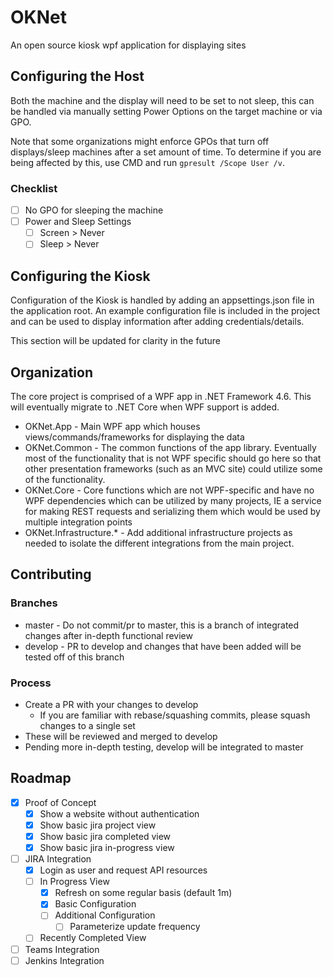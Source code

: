 # OKNet
An open source kiosk wpf application for displaying sites

## Configuring the Host

Both the machine and the display will need to be set to not sleep, this can be handled via manually setting Power Options on the target machine or via GPO.

Note that some organizations might enforce GPOs that turn off displays/sleep machines after a set amount of time. To determine if you are being affected by this, use CMD and run `gpresult /Scope User /v`.

### Checklist

 - [ ] No GPO for sleeping the machine
 - [ ] Power and Sleep Settings
   - [ ] Screen > Never
   - [ ] Sleep > Never
    
## Configuring the Kiosk

Configuration of the Kiosk is handled by adding an appsettings.json file in the application root. An example configuration file is included in the project and can be used to display information after adding credentials/details.

This section will be updated for clarity in the future

## Organization

The core project is comprised of a WPF app in .NET Framework 4.6. This will eventually migrate to .NET Core when WPF support is added.

- OKNet.App - Main WPF app which houses views/commands/frameworks for displaying the data
- OKNet.Common - The common functions of the app library. Eventually most of the functionality that is not WPF specific should go here so that other presentation frameworks (such as an MVC site) could utilize some of the functionality.
- OKNet.Core - Core functions which are not WPF-specific and have no WPF dependencies which can be utilized by many projects, IE a service for making REST requests and serializing them which would be used by multiple integration points
- OKNet.Infrastructure.* - Add additional infrastructure projects as needed to isolate the different integrations from the main project.

## Contributing

### Branches 
- master - Do not commit/pr to master, this is a branch of integrated changes after in-depth functional review
- develop - PR to develop and changes that have been added will be tested off of this branch

### Process
- Create a PR with your changes to develop
   - If you are familiar with rebase/squashing commits, please squash changes to a single set
- These will be reviewed and merged to develop
- Pending more in-depth testing, develop will be integrated to master

## Roadmap

 - [x] Proof of Concept
   - [x] Show a website without authentication
   - [x] Show basic jira project view
   - [x] Show basic jira completed view
   - [x] Show basic jira in-progress view
 - [ ] JIRA Integration
   - [x] Login as user and request API resources
   - [ ] In Progress View
     - [x] Refresh on some regular basis (default 1m)
     - [x] Basic Configuration
     - [ ] Additional Configuration
       - [ ] Parameterize update frequency 
   - [ ] Recently Completed View
 - [ ] Teams Integration
 - [ ] Jenkins Integration
